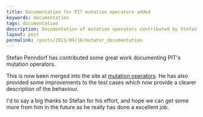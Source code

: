 ```yaml
---
title: Documentation for PIT mutation operators added
keywords: documentation
tags: documentation
description: Documentation of mutation operators contributed by Stefan Penndorf
layout: post
permalink: /posts/2011/09/16/mutator_documentation
---
```


Stefan Penndorf has contributed some great work documenting PIT's mutation operators.

<!-- more -->

This is now been merged into the site at [mutation operators](/quickstart/mutators/). He has also provided some improvements to the test cases 
which now provide a clearer description of the behaviour.

I'd to say a big thanks to Stefan for his effort, and hope we can get some more from him in the future as he really has done a excellent job.





